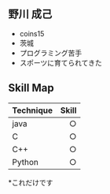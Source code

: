 ## 野川 成己

* coins15
* 茨城
* プログラミング苦手
* スポーツに育てられてきた

## Skill Map
| Technique | Skill |
|:----------|------:|
|java | ○|
|C | ○|
|C++ | ○|
|Python | ○|

*これだけです